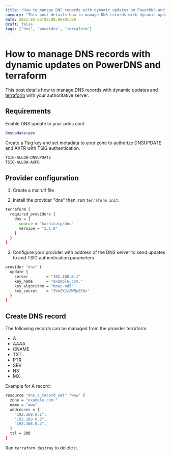 ```yaml
---
title: "How to manage DNS records with dynamic updates on PowerDNS and terraform"
summary: "This post details how to manage DNS records with dynamic updates"
date: 2021-05-22T00:00:00+01:00
draft: false
tags: ["dns", 'powerdns', 'terraform']
---
```


# How to manage DNS records with dynamic updates on PowerDNS and terraform

This post details how to manage DNS records with dynamic updates and [terraform](https://registry.terraform.io/providers/hashicorp/dns/latest/docs) with your authoritative server.

## Requirements

Enable DNS update to your pdns.conf

```bash
dnsupdate=yes
```

Create a Tsig key and set metadata to your zone to authorize DNSUPDATE and AXFR with TSIG authentication.

```bash
TSIG-ALLOW-DNSUPDATE
TSIG-ALLOW-AXFR
```

## Provider configuration

1. Create a main.tf file

2. Install the provider "dns" then, run `terraform init`. 

```bash
terraform {
  required_providers {
    dns = {
      source = "hashicorp/dns"
      version = "3.1.0"
    }
  }
}
```

3. Configure your provider with address of the DNS server to send updates to and TSIG authentication parameters

```bash
provider "dns" {
  update {
    server        = "192.168.0.1"
    key_name      = "example.com."
    key_algorithm = "hmac-md5"
    key_secret    = "3VwZXJzZWNyZXQ="
  }
}
```

## Create DNS record

The following records can be managed from the provider terraform:
- A
- AAAA
- CNAME
- TXT
- PTR
- SRV
- NS
- MX


Example for A record:

```bash
resource "dns_a_record_set" "www" {
  zone = "example.com."
  name = "www"
  addresses = [
    "192.168.0.1",
    "192.168.0.2",
    "192.168.0.3",
  ]
  ttl = 300
}
```

Run `terraform destroy` to delete it. 